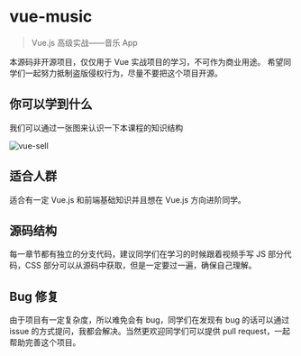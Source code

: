 # vue-music

> Vue.js 高级实战——音乐 App

本源码非开源项目，仅仅用于 Vue 实战项目的学习，不可作为商业用途。
希望同学们一起努力抵制盗版侵权行为，尽量不要把这个项目开源。


## 你可以学到什么
我们可以通过一张图来认识一下本课程的知识结构

![vue-sell](https://static.galileo.xiaojukeji.com/static/tms/shield/Vue.js_music_xmind.png)

## 适合人群
适合有一定 Vue.js 和前端基础知识并且想在 Vue.js 方向进阶同学。

## 源码结构

每一章节都有独立的分支代码，建议同学们在学习的时候跟着视频手写 JS 部分代码，CSS 部分可以从源码中获取，但是一定要过一遍，确保自己理解。

## Bug 修复

由于项目有一定复杂度，所以难免会有 bug，同学们在发现有 bug 的话可以通过 issue 的方式提问，我都会解决。当然更欢迎同学们可以提供 pull request，一起帮助完善这个项目。
